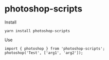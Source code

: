 # photoshop-scripts

Install
```
yarn install photoshop-scripts
```

Use
```
import { photoshop } from 'photoshop-scripts';
photoshop('Test', ['arg1', 'arg2']);
```